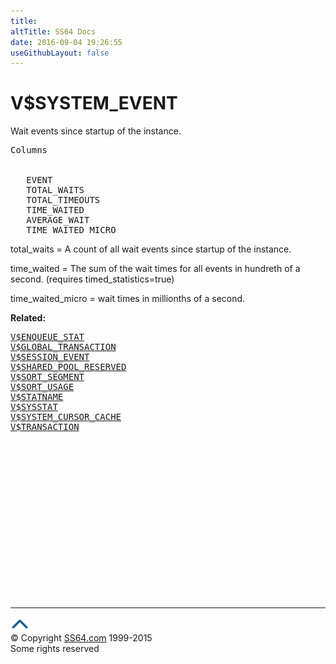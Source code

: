 ```yaml
---
title:
altTitle: SS64 Docs
date: 2016-09-04 19:26:55
useGithubLayout: false
---
```

<!-- #BeginLibraryItem "/Library/head_orav.lbi" --><!-- #EndLibraryItem --><h1>V$SYSTEM_EVENT </h1>  
 <p> Wait events since startup of the instance.</p> 
 
<pre>Columns

 
   EVENT
   TOTAL_WAITS
   TOTAL_TIMEOUTS
   TIME_WAITED
   AVERAGE_WAIT
   TIME_WAITED_MICRO</pre>
<p>total_waits = A  count  of all wait events since startup of the instance.</p>
<p>time_waited = The sum of the wait times for all events in hundreth of a second. (requires timed_statistics=true) </p>
<p>  time_waited_micro = wait times in millionths of a second. </p>
<p><b>Related:</b></p>
<pre><a href="V$GLOBAL_TRANSACTION.html">V$ENQUEUE_STAT</a> 
<a href="V$GLOBAL_TRANSACTION.html">V$GLOBAL_TRANSACTION</a> 
<a href="V$SESSION_EVENT.html">V$SESSION_EVENT</a> 
<a href="V$SHARED_POOL_RESERVED.html">V$SHARED_POOL_RESERVED</a> 
<a href="V$SORT_SEGMENT.html">V$SORT_SEGMENT</a> 
<a href="V$SORT_USAGE.html">V$SORT_USAGE</a> 
<a href="V$STATNAME.html">V$STATNAME</a> 
<a href="V$SYSSTAT.html">V$SYSSTAT</a> 
<a href="V$SYSTEM_CURSOR_CACHE.html">V$SYSTEM_CURSOR_CACHE</a> 
<a href="V$TRANSACTION.html">V$TRANSACTION</a> </pre><!-- #BeginLibraryItem "/Library/foot_orad.lbi" --><p>
<!-- oracle-footer -->
<ins class="adsbygoogle" style="display:inline-block;width:300px;height:250px" data-ad-client="ca-pub-6140977852749469" data-ad-slot="4275490898"></ins>
<script>
(adsbygoogle = window.adsbygoogle || []).push({});
</script></p>
<hr>
<div id="bl" class="footer"><a href="V$SYSTEM_EVENT.html#"><img src="../images/top.png" width="30" height="22" alt="Back to the Top"></a></div>
<div id="br" class="footer, tagline">© Copyright <a href="http://ss64.com/">SS64.com</a> 1999-2015<br>
Some rights reserved</div>
<!-- #EndLibraryItem -->

